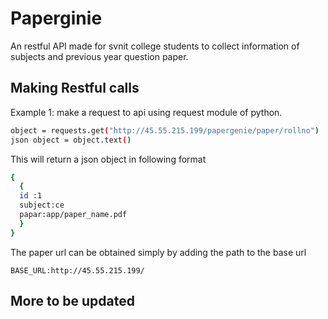 # Paperginie

An restful API made for svnit college students to collect information of subjects and previous year question paper.


## Making Restful calls 

Example 1:
  make a request to api using request module of python.
  ```sh
object = requests.get("http://45.55.215.199/papergenie/paper/rollno")
json object = object.text()


```

This will return a json object in following format

```sh
{
  {
  id :1
  subject:ce
  papar:app/paper_name.pdf
  }
}

```

The paper url can be obtained simply by adding the path to the base url
```
BASE_URL:http://45.55.215.199/
```

## More to be updated
